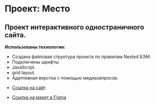 # Проект: Место

## Проект интерактивного одностраничного сайта. 

**Использованы технологии:**
- Создана файловая структура проекта по правилам Nested БЭМ. 
- Подключены шрифты.
- JavaScript.
- grid layout.
- Адаптивная верстка с помощью медиазапросов.

* [Ссылка на сайт](https://milagelrud.github.io/russian-travel/index.html)

* [Ссылка на макет в Figma](https://www.figma.com/file/2cn9N9jSkmxD84oJik7xL7/JavaScript.-Sprint-4?node-id=0%3A1)